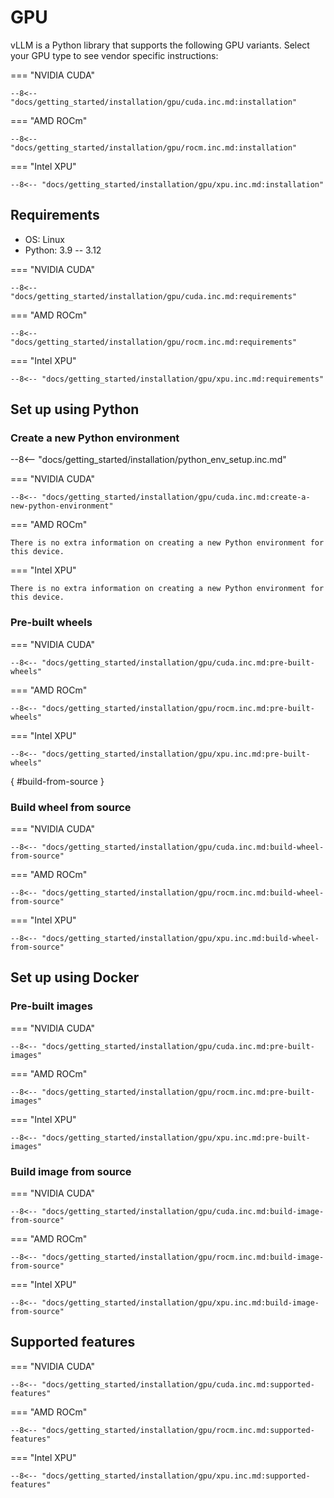 # GPU

vLLM is a Python library that supports the following GPU variants. Select your GPU type to see vendor specific instructions:

=== "NVIDIA CUDA"
        
    --8<-- "docs/getting_started/installation/gpu/cuda.inc.md:installation"
                

=== "AMD ROCm"
    
    --8<-- "docs/getting_started/installation/gpu/rocm.inc.md:installation"
                

=== "Intel XPU"
    
    --8<-- "docs/getting_started/installation/gpu/xpu.inc.md:installation"
                

## Requirements

- OS: Linux
- Python: 3.9 -- 3.12

=== "NVIDIA CUDA"
    
    --8<-- "docs/getting_started/installation/gpu/cuda.inc.md:requirements"
                

=== "AMD ROCm"
    
    --8<-- "docs/getting_started/installation/gpu/rocm.inc.md:requirements"
                

=== "Intel XPU"
    
    --8<-- "docs/getting_started/installation/gpu/xpu.inc.md:requirements"
                

## Set up using Python

### Create a new Python environment

--8<-- "docs/getting_started/installation/python_env_setup.inc.md"

=== "NVIDIA CUDA"
    
    --8<-- "docs/getting_started/installation/gpu/cuda.inc.md:create-a-new-python-environment"
                

=== "AMD ROCm"
    
    There is no extra information on creating a new Python environment for this device.
    

=== "Intel XPU"
    
    There is no extra information on creating a new Python environment for this device.
    

### Pre-built wheels

=== "NVIDIA CUDA"
    
    --8<-- "docs/getting_started/installation/gpu/cuda.inc.md:pre-built-wheels"
                

=== "AMD ROCm"
    
    --8<-- "docs/getting_started/installation/gpu/rocm.inc.md:pre-built-wheels"
                

=== "Intel XPU"
    
    --8<-- "docs/getting_started/installation/gpu/xpu.inc.md:pre-built-wheels"
                

[](){ #build-from-source }

### Build wheel from source

=== "NVIDIA CUDA"
    
    --8<-- "docs/getting_started/installation/gpu/cuda.inc.md:build-wheel-from-source"
                

=== "AMD ROCm"
    
    --8<-- "docs/getting_started/installation/gpu/rocm.inc.md:build-wheel-from-source"
                

=== "Intel XPU"
    
    --8<-- "docs/getting_started/installation/gpu/xpu.inc.md:build-wheel-from-source"
                

## Set up using Docker

### Pre-built images

=== "NVIDIA CUDA"
    
    --8<-- "docs/getting_started/installation/gpu/cuda.inc.md:pre-built-images"
                

=== "AMD ROCm"
    
    --8<-- "docs/getting_started/installation/gpu/rocm.inc.md:pre-built-images"
                

=== "Intel XPU"
    
    --8<-- "docs/getting_started/installation/gpu/xpu.inc.md:pre-built-images"
                

### Build image from source

=== "NVIDIA CUDA"
    
    --8<-- "docs/getting_started/installation/gpu/cuda.inc.md:build-image-from-source"
                

=== "AMD ROCm"
    
    --8<-- "docs/getting_started/installation/gpu/rocm.inc.md:build-image-from-source"
                

=== "Intel XPU"
    
    --8<-- "docs/getting_started/installation/gpu/xpu.inc.md:build-image-from-source"
                

## Supported features

=== "NVIDIA CUDA"
    
    --8<-- "docs/getting_started/installation/gpu/cuda.inc.md:supported-features"
            

=== "AMD ROCm"
    
    --8<-- "docs/getting_started/installation/gpu/rocm.inc.md:supported-features"
            

=== "Intel XPU"
    
    --8<-- "docs/getting_started/installation/gpu/xpu.inc.md:supported-features"
            

